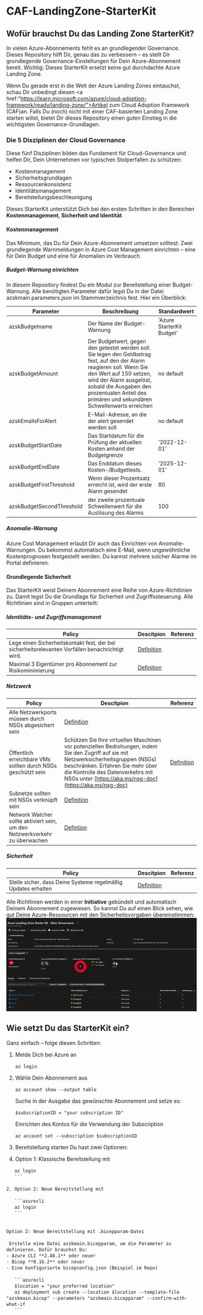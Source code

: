 # CAF-LandingZone-StarterKit

## Wofür brauchst Du das Landing Zone StarterKit?

In vielen Azure-Abonnements fehlt es an grundlegender Governance. Dieses Repository hilft Dir, genau das zu verbessern – es stellt Dir grundlegende Governance-Einstellungen für Dein Azure-Abonnement bereit. Wichtig: Dieses StarterKit ersetzt keine gut durchdachte Azure Landing Zone.

Wenn Du gerade erst in die Welt der Azure Landing Zones eintauchst, schau Dir unbedingt diesen <a href:"https://learn.microsoft.com/azure/cloud-adoption-framework/ready/landing-zone/">Artikel zum Cloud Adoption Framework (CAF)</a>an.
Falls Du (noch) nicht mit einer CAF-basierten Landing Zone starten willst, bietet Dir dieses Repository einen guten Einstieg in die wichtigsten Governance-Grundlagen.


### Die 5 Disziplinen der Cloud Governance

Diese fünf Disziplinen bilden das Fundament für Cloud-Governance und helfen Dir, Dein Unternehmen vor typischen Stolperfallen zu schützen:

- Kostenmanagement
- Sicherheitsgrundlagen
- Ressourcenkonsistenz
- Identitätsmanagement
- Bereitstellungsbeschleunigung

Dieses StarterKit unterstützt Dich bei den ersten Schritten in den Bereichen **Kostenmanagement, Sicherheit und Identität**.

#### Kostenmanagement

Das Minimum, das Du für Dein Azure-Abonnement umsetzen solltest: Zwei grundlegende Warnmeldungen in Azure Cost Management einrichten – eine für Dein Budget und eine für Anomalien im Verbrauch.

##### Budget-Warnung einrichten

In diesem Repository findest Du ein Modul zur Bereitstellung einer Budget-Warnung. Alle benötigten Parameter dafür legst Du in der Datei azskmain.parameters.json im Stammverzeichnis fest. Hier ein Überblick:


|Parameter|Beschreibung|Standardwert|
|---|---|---|
|azskBudgetname|Der Name der Budget-Warnung|'Azure StarterKit Budget'|
|azskBudgetAmount|Der Budgetwert, gegen den getestet werden soll. Sie legen den Geldbetrag fest, auf den der Alarm reagieren soll. Wenn Sie den Wert auf 150 setzen, wird der Alarm ausgelöst, sobald die Ausgaben den prozentualen Anteil des primären und sekundären Schwellenwerts erreichen|no default|
|azskEmailsForAlert|E-Mail-Adresse, an die der alert gesendet werden soll|no default|
|azskBudgetStartDate|Das Startdatum für die Prüfung der aktuellen Kosten anhand der Budgetgrenze|'2022-12-01'|
|azskBudgetEndDate|Das Enddatum dieses Kosten-/Budgettests.|'2025-12-01'|
|azskBudgetFirstThreshold|Wenn dieser Prozentsatz erreicht ist, wird der erste Alarm gesendet |80|
|azskBudgetSecondThreshold|der zweite prozentuale Schwellenwert für die Auslösung des Alarms|100|

##### Anomalie-Warnung
Azure Cost Management erlaubt Dir auch das Einrichten von Anomalie-Warnungen. Du bekommst automatisch eine E-Mail, wenn ungewöhnliche Kostenprognosen festgestellt werden. Du kannst mehrere solcher Alarme im Portal definieren.

#### Grundlegende Sicherheit
Das StarterKit weist Deinem Abonnement eine Reihe von Azure-Richtlinien zu. Damit legst Du die Grundlage für Sicherheit und Zugriffssteuerung. Alle Richtlinien sind in Gruppen unterteilt:

##### Identitäts- und Zugriffsmanagement
|Policy|Descitpion|Referenz|
|---|---|---|
|Lege einen Sicherheitskontakt fest, der bei sicherheitsrelevanten Vorfällen benachrichtigt wird.|[Definition](https://github.com/Azure/azure-policy/blob/master/built-in-policies/policyDefinitions/Azure%20Government/Security%20Center/ASC_Security_contact_email.json)|
|Maximal 3 Eigentümer pro Abonnement zur Risikominimierung|[Definition](https://github.com/Azure/azure-policy/blob/master/built-in-policies/policyDefinitions/Azure%20Government/Security%20Center/ASC_DesignateLessThanXOwners_Audit.json)|

##### Netzwerk
|Policy|Descitpion|Referenz|
|---|---|---|
|Alle Netzwerkports müssen durch NSGs abgesichert sein|[Definition](https://github.com/Azure/azure-policy/blob/master/built-in-policies/policyDefinitions/Azure%20Government/Security%20Center/ASC_UnprotectedEndpoints_Audit.json)|
|Öffentlich erreichbare VMs sollten durch NSGs geschützt sein|Schützen Sie Ihre virtuellen Maschinen vor potenziellen Bedrohungen, indem Sie den Zugriff auf sie mit Netzwerksicherheitsgruppen (NSGs) beschränken. Erfahren Sie mehr über die Kontrolle des Datenverkehrs mit NSGs unter [https://aka.ms/nsg-doc](https://aka.ms/nsg-doc)|[Definition](https://github.com/Azure/azure-policy/blob/master/built-in-policies/policyDefinitions/Azure%20Government/Security%20Center/ASC_NetworkSecurityGroupsOnInternetFacingVirtualMachines_Audit.json)|
|Subnetze sollten mit NSGs verknüpft sein|[Definition](https://github.com/Azure/azure-policy/blob/master/built-in-policies/policyDefinitions/Azure%20Government/Security%20Center/ASC_NetworkSecurityGroupsOnSubnets_Audit.json)|
|Network Watcher sollte aktiviert sein, um den Netzwerkverkehr zu überwachen|[Defintion](https://github.com/Azure/azure-policy/blob/master/built-in-policies/policyDefinitions/Network/NetworkWatcher_Enabled_Audit.json)|

##### Sicherheit
|Policy|Descitpion|Referenz|
|---|---|---|
|Stelle sicher, dass Deine Systeme regelmäßig Updates erhalten|[Definition](https://github.com/Azure/azure-policy/blob/master/built-in-policies/policyDefinitions/Azure%20Government/Security%20Center/ASC_MissingSystemUpdates_Audit.json)|

Alle Richtlinien werden in einer **Initiative** gebündelt und automatisch Deinem Abonnement zugewiesen. So kannst Du auf einen Blick sehen, wie gut Deine Azure-Ressourcen mit den Sicherheitsvorgaben übereinstimmen:
![Ansicht zur Einhaltung von Azure-Richtlinien](/media/AuditReport.png)


## Wie setzt Du das StarterKit ein?
Ganz einfach – folge diesen Schritten:

1. Melde Dich bei Azure an

    ```azurecli
    az login
    ```

2. Wähle Dein Abonnement aus

    ```azurecli
    az account show --output table
    ```

    Suche in der Ausgabe das gewünschte Abonnement und setze es:

    ```azurecli
    $subscriptionID = "your subscription ID"
    ``` 

    Einrichten des Kontos für die Verwendung der Subscription

    ```azurecli
    az account set --subscription $subscriptionID
    ```

3. Bereitstellung starten
Du hast zwei Optionen:

1. Option 1: Klassische Bereitstellung mit 

 ```azurecli
    az login
    ```

2. Option 2: Neue Bereitstellung mit 

    ```azurecli
    az login
    ```

    
Option 2: Neue Bereitstellung mit .bicepparam-Datei

  Erstelle eine Datei azskmain.bicepparam, um die Parameter zu definieren. Dafür brauchst Du:
- Azure CLI **2.48.1** oder neuer
- Bicep **0.16.2** oder neuer
- Eine konfigurierte bicepconfig.json (Beispiel im Repo)

    ```azurecli
    $location = "your preferred location"
    az deployment sub create --location $location --template-file "azskmain.bicep" --parameters "azskmain.bicepparam" --confirm-with-what-if
    ```
  
